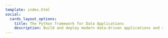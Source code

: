 ```yaml
---
template: index.html
social:
  cards_layout_options:
    title: The Python framework for Data Applications
    description: Build and deploy modern data-driven applications and services in seconds with the power of SQLAlchemy, Pydantic, and FastAPI.
---
```

